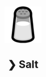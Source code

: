 <p align="center">
    <img src="./assets/salt.png" width="100" height="100" />
</p>
<h1 align="center">❯ Salt</h1>